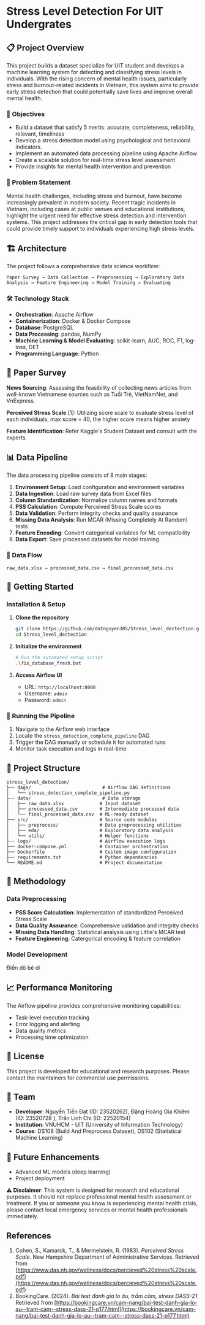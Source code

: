 # Stress Level Detection For UIT Undergrates

## 📋 Project Overview 

This project builds a dataset specialize for UIT student and develops a machine learning system for detecting and classifying stress levels in individuals. With the rising concern of mental health issues, particularly stress and burnout-related incidents in Vietnam, this system aims to provide early stress detection that could potentially save lives and improve overall mental health.

### 🎯 Objectives
- Build a dataset that satisfy 5 merits: accurate, completeness, reliability, relevant, timeliness
- Develop a stress detection model using psychological and behavioral indicators.
- Implement an automated data processing pipeline using Apache Airflow
- Create a scalable solution for real-time stress level assessment
- Provide insights for mental health intervention and prevention

### 🚨 Problem Statement

Mental health challenges, including stress and burnout, have become increasingly prevalent in modern society. Recent tragic incidents in Vietnam, including cases at public venues and educational institutions, highlight the urgent need for effective stress detection and intervention systems. This project addresses the critical gap in early detection tools that could provide timely support to individuals experiencing high stress levels.

## 🏗️ Architecture

The project follows a comprehensive data science workflow:

```
Paper Survey → Data Collection → Preprocessing → Exploratory Data Analysis → Feature Engineering → Model Training → Evaluating
```

### 🛠️ Technology Stack
- **Orchestration**: Apache Airflow
- **Containerization**: Docker & Docker Compose
- **Database**: PostgreSQL
- **Data Processing**: pandas, NumPy
- **Machine Learning & Model Evaluating**: scikit-learn, AUC, ROC, F1, log-loss, DET
- **Programming Language**: Python

## 📰 Paper Survey
**News Sourcing**: Assessing the feasibility of collecting news articles from well-known Vietnamese sources such as Tuổi Trẻ, VietNamNet, and VnExpress.

**Perceived Stress Scale** [1]: Utilizing score scale to evaluate stress level of each individuals, max score = 40, the higher score means higher anxiety

**Feature Identification**:  Refer Kaggle's Student Dataset and consult with the experts.

## 📊 Data Pipeline

The data processing pipeline consists of 8 main stages:

1. **Environment Setup**: Load configuration and environment variables
2. **Data Ingestion**: Load raw survey data from Excel files
3. **Column Standardization**: Normalize column names and formats
4. **PSS Calculation**: Compute Perceived Stress Scale scores
5. **Data Validation**: Perform integrity checks and quality assurance
6. **Missing Data Analysis**: Run MCAR (Missing Completely At Random) tests
7. **Feature Encoding**: Convert categorical variables for ML compatibility
8. **Data Export**: Save processed datasets for model training

### 📁 Data Flow
```
raw_data.xlsx → processed_data.csv → final_processed_data.csv
```

## 🚀 Getting Started

### Installation & Setup

1. **Clone the repository**
   ```bash
   git clone https://github.com/datnguyen305/Stress_level_dectection.git
   cd Stress_level_dectection
   ```

2. **Initialize the environment**
   ```bash
   # Run the automated setup script
   .\fix_database_fresh.bat
   ```

3. **Access Airflow UI**
   - URL: `http://localhost:8080`
   - Username: `admin`
   - Password: `admin`

### 🔧 Running the Pipeline

1. Navigate to the Airflow web interface
2. Locate the `stress_detection_complete_pipeline` DAG
3. Trigger the DAG manually or schedule it for automated runs
4. Monitor task execution and logs in real-time

## 📂 Project Structure

```
stress_level_detection/
├── dags/                          # Airflow DAG definitions
│   └── stress_detection_complete_pipeline.py
├── data/                          # Data storage
│   ├── raw_data.xlsx             # Input dataset
│   ├── processed_data.csv        # Intermediate processed data
│   └── final_processed_data.csv  # ML-ready dataset
├── src/                          # Source code modules
│   ├── preprocess/               # Data preprocessing utilities
│   ├── eda/                      # Exploratory data analysis
│   └── utils/                    # Helper functions
├── logs/                         # Airflow execution logs
├── docker-compose.yml            # Container orchestration
├── Dockerfile                    # Custom image configuration
├── requirements.txt              # Python dependencies
└── README.md                     # Project documentation
```

## 🔬 Methodology

### Data Preprocessing
- **PSS Score Calculation**: Implementation of standardized Perceived Stress Scale
- **Data Quality Assurance**: Comprehensive validation and integrity checks
- **Missing Data Handling**: Statistical analysis using Little's MCAR test
- **Feature Engineering**: Catergorical encoding & feature correlation

### Model Development

Điền dô bé ơi 



## 📈 Performance Monitoring

The Airflow pipeline provides comprehensive monitoring capabilities:
- Task-level execution tracking
- Error logging and alerting
- Data quality metrics
- Processing time optimization

## 📄 License

This project is developed for educational and research purposes. Please contact the maintainers for commercial use permissions.

## 👥 Team

- **Developer**: Nguyễn Tiến Đạt (ID: 23520262), Đặng Hoàng Gia Khiêm (ID: 23520728 ), Trần Linh Chi (ID: 22520154)
- **Institution**: VNUHCM - UIT (University of Information Technology) 
- **Course**: DS108 (Build And Preprocess Dataset), DS102 (Statistical Machine Learning)

## 🔮 Future Enhancements

- Advanced ML models (deep learning)
- Project deployment


**⚠️ Disclaimer**: This system is designed for research and educational purposes. It should not replace professional mental health assessment or treatment. If you or someone you know is experiencing mental health crisis, please contact local emergency services or mental health professionals immediately.

## References

1. Cohen, S., Kamarck, T., & Mermelstein, R. (1983). *Perceived Stress Scale*. New Hampshire Department of Administrative Services. Retrieved from [https://www.das.nh.gov/wellness/docs/percieved%20stress%20scale.pdf](https://www.das.nh.gov/wellness/docs/percieved%20stress%20scale.pdf)
2. BookingCare. (2024). *Bài test đánh giá lo âu, trầm cảm, stress DASS-21*. Retrieved from [https://bookingcare.vn/cam-nang/bai-test-danh-gia-lo-au--tram-cam--stress-dass-21-p177.html](https://bookingcare.vn/cam-nang/bai-test-danh-gia-lo-au--tram-cam--stress-dass-21-p177.html)